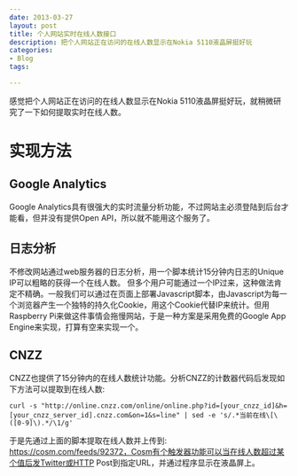 ```yaml
---
date: 2013-03-27
layout: post
title: 个人网站实时在线人数接口
description: 把个人网站正在访问的在线人数显示在Nokia 5110液晶屏挺好玩 
categories:
- Blog
tags:

---
```


感觉把个人网站正在访问的在线人数显示在Nokia 5110液晶屏挺好玩，就稍微研究了一下如何提取实时在线人数。


# 实现方法

## Google Analytics

Google Analytics具有很强大的实时流量分析功能，不过网站主必须登陆到后台才能看，但并没有提供Open API，所以就不能用这个服务了。


## 日志分析
不修改网站通过web服务器的日志分析，用一个脚本统计15分钟内日志的Unique IP可以粗略的获得一个在线人数。
但多个用户可能通过一个IP过来，这种做法肯定不精确。一般我们可以通过在页面上部署Javascript脚本，由Javascript为每一个浏览器产生一个独特的持久化Cookie，用这个Cookie代替IP来统计。但用Raspberry Pi来做这件事情会拖慢网站，于是一种方案是采用免费的Google App Engine来实现，打算有空来实现一个。


## CNZZ
CNZZ也提供了15分钟内的在线人数统计功能。分析CNZZ的计数器代码后发现如下方法可以提取到在线人数:

```
curl -s "http://online.cnzz.com/online/online.php?id=[your_cnzz_id]&h=[your_cnzz_server_id].cnzz.com&on=1&s=line" | sed -e 's/.*当前在线\[\([0-9]\).*/\1/g'

```

于是先通过上面的脚本提取在线人数并上传到: https://cosm.com/feeds/92372，Cosm有个触发器功能可以当在线人数超过某个值后发Twitter或HTTP Post到指定URL，并通过程序显示在液晶屏上。
